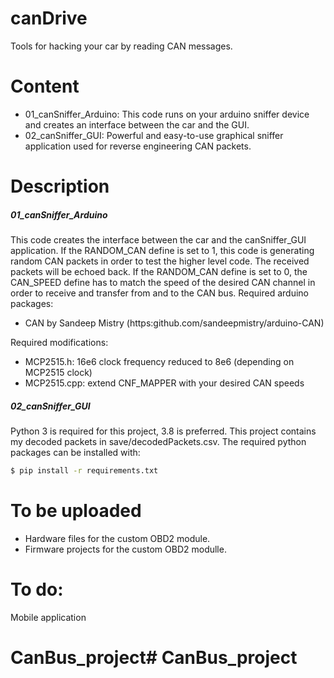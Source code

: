 # canDrive
Tools for hacking your car by reading CAN messages.
# Content
- 01_canSniffer_Arduino: This code runs on your arduino sniffer device and creates an interface between the car and the GUI.
- 02_canSniffer_GUI: Powerful and easy-to-use graphical sniffer application used for reverse engineering CAN packets. 
# Description
##### 01_canSniffer_Arduino
This code creates the interface between the car and the canSniffer_GUI application. If the RANDOM_CAN define is set to 1, this code is generating random CAN packets in order to test the higher level code. The received packets will be echoed back. If the  RANDOM_CAN define is set to 0, the CAN_SPEED define  has to match the speed of the desired CAN channel in order to receive and transfer from and to the CAN bus.
 Required arduino packages: 
- CAN by Sandeep Mistry (https:github.com/sandeepmistry/arduino-CAN)

Required modifications: 
- MCP2515.h: 16e6 clock frequency reduced to 8e6 (depending on MCP2515 clock)
- MCP2515.cpp: extend CNF_MAPPER with your desired CAN speeds

##### 02_canSniffer_GUI
Python 3 is required for this project, 3.8 is preferred. This project contains my decoded packets in save/decodedPackets.csv. The required python packages can be installed with:
```sh
$ pip install -r requirements.txt
```
# To be uploaded
- Hardware files for the custom OBD2 module.
- Firmware projects for the custom OBD2 modulle.
# To do:
Mobile application

# CanBus_project# CanBus_project
